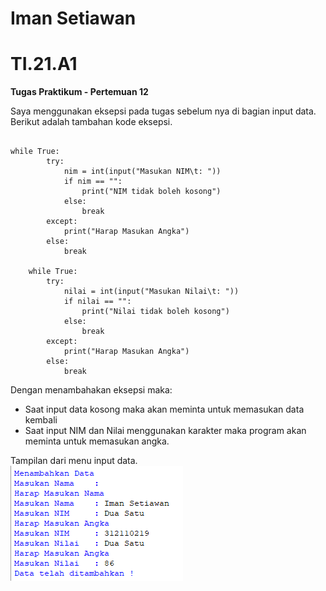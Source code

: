 # Iman Setiawan
# TI.21.A1

**Tugas Praktikum - Pertemuan 12**

Saya menggunakan eksepsi pada tugas sebelum nya di bagian input data.\
Berikut adalah tambahan kode eksepsi.
~~~

while True:
        try:
            nim = int(input("Masukan NIM\t: "))
            if nim == "":
                print("NIM tidak boleh kosong")
            else:
                break
        except:
            print("Harap Masukan Angka")
        else:
            break
        
    while True:
        try:
            nilai = int(input("Masukan Nilai\t: "))
            if nilai == "":
                print("Nilai tidak boleh kosong")
            else:
                break
        except:
            print("Harap Masukan Angka")
        else:
            break

~~~

Dengan menambahakan eksepsi maka:
- Saat input data kosong maka akan meminta untuk memasukan data kembali
- Saat input NIM dan Nilai menggunakan karakter maka program akan meminta untuk memasukan angka.

Tampilan dari menu input data.\
![screenshot output](screenshot/ss1.png)


